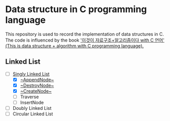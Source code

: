 # Data structure in C programming language
This repository is used to record the implementation of data structures in C.  
The code is influenced by the book ['이것이 자료구조+알고리즘이다 with C 언어' (This is data structure + algorithm with C programming language).](https://www.google.co.kr/books/edition/%EC%9D%B4%EA%B2%83%EC%9D%B4_%EC%9E%90%EB%A3%8C%EA%B5%AC%EC%A1%B0+%EC%95%8C%EA%B3%A0%EB%A6%AC%EC%A6%98%EC%9D%B4/L3mAEAAAQBAJ?hl=ko&gbpv=0)

## Linked List  
- [ ] [Singly Linked List](https://github.com/NEARworld/ds-c/blob/main/LinkedList/main.c)  
  - [x] [~AppendNode~](https://github.com/NEARworld/ds-c/blob/3781c706b10897fcba8d49c15b1fb220661e4930/LinkedList/main.c#L23-L33)
  - [x] [~DestroyNode~](https://github.com/NEARworld/ds-c/blob/d5774610789a11fd4b57224a31813273580ec2bc/LinkedList/main.c#L19-L21)
  - [x] [~CreateNode~](https://github.com/NEARworld/ds-c/blob/3781c706b10897fcba8d49c15b1fb220661e4930/LinkedList/main.c#L10-L17)
  - [ ] Traverse
  - [ ] InsertNode
- [ ] Doubly Linked List
- [ ] Circular Linked List
